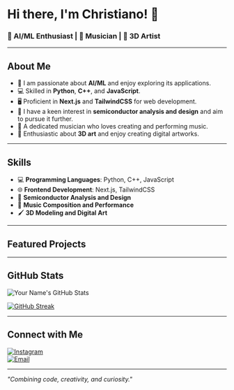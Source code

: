 # Hi there, I'm Christiano! 👋

### 🤖 AI/ML Enthusiast | 🎸 Musician | 🎨 3D Artist

---

## About Me
- 🌟 I am passionate about **AI/ML** and enjoy exploring its applications.
- 💻 Skilled in **Python**, **C++**, and **JavaScript**.
- 🖥️ Proficient in **Next.js** and **TailwindCSS** for web development.
- 🔬 I have a keen interest in **semiconductor analysis and design** and aim to pursue it further.
- 🎵 A dedicated musician who loves creating and performing music.
- 🎨 Enthusiastic about **3D art** and enjoy creating digital artworks.

---

## Skills
- 💻 **Programming Languages**: Python, C++, JavaScript
- 🌐 **Frontend Development**: Next.js, TailwindCSS
- 🔬 **Semiconductor Analysis and Design**
- 🎼 **Music Composition and Performance**
- 🖌️ **3D Modeling and Digital Art**

---

## Featured Projects

---

## GitHub Stats
![Your Name's GitHub Stats](https://github-readme-stats.vercel.app/api?username=yourusername&show_icons=true&theme=radical)

[![GitHub Streak](https://streak-stats.demolab.com?user=yourusername&theme=radical)](https://git.io/streak-stats)

---

## Connect with Me

[![Instagram](https://img.shields.io/badge/-Instagram-E4405F?style=flat-square&logo=instagram&logoColor=white)](https://www.instagram.com/christiano_f05/)  
[![Email](https://img.shields.io/badge/-Email-c14438?style=flat-square&logo=Gmail&logoColor=white)](mailto:youremail@example.com)

---

_"Combining code, creativity, and curiosity."_
